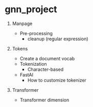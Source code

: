 # gnn_project

1. Manpage
    - Pre-processing 
        - cleanup (regular expression)

2. Tokens
    - Create a document vocab
    - Tokenization
        - Character-based
    - FastAI
        - How to customize tokenizer     

3. Transformer
    - Transformer dimension 


         